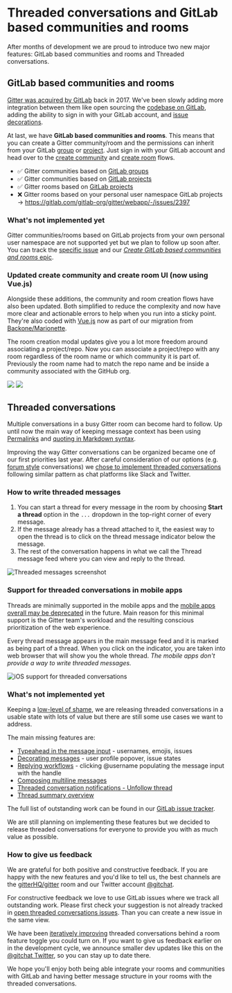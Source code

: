 # Threaded conversations and GitLab based communities and rooms

After months of development we are proud to introduce two new major features: GitLab based communities and rooms and Threaded conversations.

## GitLab based communities and rooms

[Gitter was acquired by GitLab](https://about.gitlab.com/blog/2017/03/15/gitter-acquisition/) back in 2017.
We've been slowly adding more integration between them like open sourcing the [codebase on GitLab](https://gitlab.com/gitlab-org/gitter/webapp), adding the ability to sign in with your GitLab account, and [issue decorations](https://gitlab.com/gitlab-org/gitter/webapp/-/blob/develop/docs/messages.md#issuable-decorations).

At last, we have **GitLab based communities and rooms**. This means that you can create a Gitter community/room and the permissions can inherit from your GitLab [group](https://docs.gitlab.com/ee/user/group/) or [project](https://docs.gitlab.com/ee/user/project/). Just sign in with your GitLab account and head over to the [create community](https://gitlab.com/gitlab-org/gitter/webapp/-/blob/develop/docs/communities.md#community-creation) and [create room](https://gitlab.com/gitlab-org/gitter/webapp/-/blob/develop/docs/rooms.md#room-creation) flows.

 - :white_check_mark: Gitter communities based on [GitLab groups](https://docs.gitlab.com/ee/user/group/)
 - :white_check_mark: Gitter communities based on [GitLab projects](https://docs.gitlab.com/ee/user/project/)
 - :white_check_mark: Gitter rooms based on [GitLab projects](https://docs.gitlab.com/ee/user/project/)
 - :x: Gitter rooms based on your personal user namespace GitLab projects -> https://gitlab.com/gitlab-org/gitter/webapp/-/issues/2397


### What's not implemented yet

Gitter communities/rooms based on GitLab projects from your own personal user namespace are not supported yet but we plan to follow up soon after. You can track the [specific issue](https://gitlab.com/gitlab-org/gitter/webapp/-/issues/2397) and our [*Create GitLab based communities and rooms* epic](https://gitlab.com/groups/gitlab-org/-/epics/398).



### Updated create community and create room UI (now using Vue.js)

Alongside these additions, the community and room creation flows have also been updated.
Both simplified to reduce the complexity and now have more clear and actionable errors to help when you run into a sticky point. They're also coded with [Vue.js](https://vuejs.org/) now as part of our migration from [Backone/Marionette](https://marionettejs.com/).

The room creation modal updates give you a lot more freedom around associating a project/repo.
Now you can associate a project/repo with any room regardless of the room name or which community it is part of.
Previously the room name had to match the repo name and be inside a community associated with the GitHub org.

![](https://i.imgur.com/b8Kty6d.png) ![](https://i.imgur.com/yOobB1g.png)

## Threaded conversations

Multiple conversations in a busy Gitter room can become hard to follow. Up until now the main way of keeping message context has been using [Permalinks](https://gitlab.com/gitlab-org/gitter/webapp/-/blob/develop/docs/messages.md#permalinks) and [quoting in Markdown syntax](https://daringfireball.net/projects/markdown/syntax#blockquote).

Improving the way Gitter conversations can be organized became one of our first priorities last year. After careful consideration of our options (e.g. [forum style](https://gitlab.com/gitlab-org/gitter/webapp/-/issues/741#note_171220229) conversations) we [chose to implement threaded conversations](https://gitlab.com/gitlab-org/gitter/webapp/-/issues/2143) following similar pattern as chat platforms like Slack and Twitter.

### How to write threaded messages

1. You can start a thread for every message in the room by choosing **Start a thread** option in the `...` dropdown in the top-right corner of every message.
2. If the message already has a thread attached to it, the easiest way to open the thread is to click on the thread message indicator below the message.
3. The rest of the conversation happens in what we call the Thread message feed where you can view and reply to the thread.

![Threaded messages screenshot](https://i.imgur.com/7MRkEAT.png)

### Support for threaded conversations in mobile apps

Threads are minimally supported in the mobile apps and the [mobile apps overall may be deprecated](https://gitlab.com/gitlab-org/gitter/webapp/-/issues/2281) in the future. Main reason for this minimal support is the Gitter team's workload and the resulting conscious prioritization of the web experience.

Every thread message appears in the main message feed and it is marked as being part of a thread. When you click on the indicator, you are taken into web browser that will show you the whole thread. *The mobile apps don't provide a way to write threaded messages.*

![iOS support for threaded conversations](https://gitlab.com/gitlab-org/gitter/webapp/uploads/fa8e50053ac25a386d441da7cdbe4c03/Kapture_2020-02-03_at_14.54.46.gif)

### What's not implemented yet

Keeping a [low-level of shame](https://about.gitlab.com/handbook/values/#low-level-of-shame), we are releasing threaded conversations in a usable state with lots of value but there are still some use cases we want to address.

The main missing features are:

- [Typeahead in the message input](https://gitlab.com/gitlab-org/gitter/webapp/-/issues/2344) - usernames, emojis, issues
- [Decorating messages](https://gitlab.com/gitlab-org/gitter/webapp/-/issues/2340) - user profile popover, issue states
- [Replying workflows](https://gitlab.com/gitlab-org/gitter/webapp/-/issues/2341) - clicking @username populating the message input with the handle
- [Composing multiline messages](https://gitlab.com/gitlab-org/gitter/webapp/-/issues/2338)
- [Threaded conversation notifications - Unfollow thread](https://gitlab.com/gitlab-org/gitter/webapp/-/issues/2483)
- [Thread summary overview](https://gitlab.com/gitlab-org/gitter/webapp/-/issues/2431)

The full list of outstanding work can be found in our [GitLab issue tracker](https://gitlab.com/gitlab-org/gitter/webapp/-/issues?scope=all&utf8=%E2%9C%93&state=opened&label_name[]=threaded-conversations).

We are still planning on implementing these features but we decided to release threaded conversations for everyone to provide you with as much value as possible.

### How to give us feedback

We are grateful for both positive and constructive feedback. If you are happy with the new features and you'd like to tell us, the best channels are the [gitterHQ/gitter](https://gitter.im/gitterHQ/gitter) room and our Twitter account [@gitchat](https://twitter.com/gitchat).

For constructive feedback we love to use GitLab issues where we track all outstanding work. Please first check your suggestion is not already tracked in [open threaded conversations issues](https://gitlab.com/gitlab-org/gitter/webapp/-/issues?scope=all&utf8=%E2%9C%93&state=opened&label_name[]=threaded-conversations). Than you can create a new issue in the same view.

We have been [iteratively improving](https://about.gitlab.com/handbook/values/#iteration) threaded conversations behind a room feature toggle you could turn on. If you want to give us feedback earlier on in the development cycle, we announce smaller dev updates like this on the [@gitchat Twitter](https://twitter.com/gitchat), so you can stay up to date there.

We hope you'll enjoy both being able integrate your rooms and communities with GitLab and having better message structure in your rooms with the threaded conversations.
